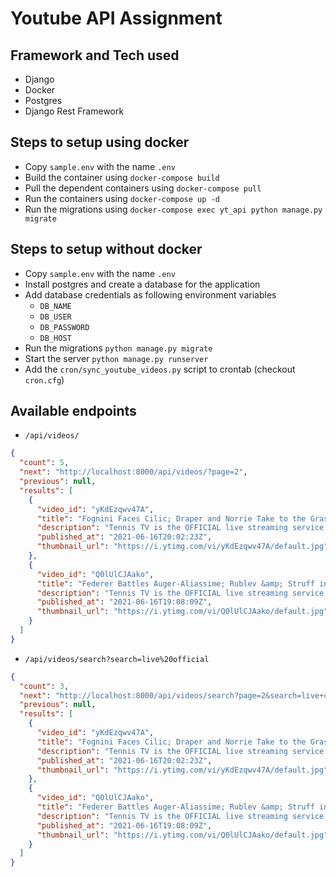 # Youtube API Assignment

## Framework and Tech used
- Django
- Docker
- Postgres
- Django Rest Framework

## Steps to setup using docker
- Copy `sample.env` with the name `.env`
- Build the container using `docker-compose build`
- Pull the dependent containers using `docker-compose pull`
- Run the containers using `docker-compose up -d`
- Run the migrations using `docker-compose exec yt_api python manage.py migrate`

## Steps to setup without docker
- Copy `sample.env` with the name `.env`
- Install postgres and create a database for the application
- Add database credentials as following environment variables
    - `DB_NAME`
    - `DB_USER`
    - `DB_PASSWORD`
    - `DB_HOST`
- Run the migrations `python manage.py migrate`
- Start the server `python manage.py runserver`
- Add the `cron/sync_youtube_videos.py` script to crontab (checkout `cron.cfg`)

## Available endpoints

- `/api/videos/`

```json
{
  "count": 5,
  "next": "http://localhost:8000/api/videos/?page=2",
  "previous": null,
  "results": [
    {
      "video_id": "yKdEzqwv47A",
      "title": "Fognini Faces Cilic; Draper and Norrie Take to the Grass | Queen&#39;s 2021 Highlights Day 3",
      "description": "Tennis TV is the OFFICIAL live streaming service of the ATP Tour. Tennis TV features live streaming and video on demand of ATP tennis matches in full on PC, ...",
      "published_at": "2021-06-16T20:02:23Z",
      "thumbnail_url": "https://i.ytimg.com/vi/yKdEzqwv47A/default.jpg"
    },
    {
      "video_id": "Q0lUlCJAako",
      "title": "Federer Battles Auger-Aliassime; Rublev &amp; Struff in Action | Halle 2021 Highlights Day 3",
      "description": "Tennis TV is the OFFICIAL live streaming service of the ATP Tour. Tennis TV features live streaming and video on demand of ATP tennis matches in full on PC, ...",
      "published_at": "2021-06-16T19:08:09Z",
      "thumbnail_url": "https://i.ytimg.com/vi/Q0lUlCJAako/default.jpg"
    }
  ]
}

```

- `/api/videos/search?search=live%20official`

```json
{
  "count": 3,
  "next": "http://localhost:8000/api/videos/search?page=2&search=live+official",
  "previous": null,
  "results": [
    {
      "video_id": "yKdEzqwv47A",
      "title": "Fognini Faces Cilic; Draper and Norrie Take to the Grass | Queen&#39;s 2021 Highlights Day 3",
      "description": "Tennis TV is the OFFICIAL live streaming service of the ATP Tour. Tennis TV features live streaming and video on demand of ATP tennis matches in full on PC, ...",
      "published_at": "2021-06-16T20:02:23Z",
      "thumbnail_url": "https://i.ytimg.com/vi/yKdEzqwv47A/default.jpg"
    },
    {
      "video_id": "Q0lUlCJAako",
      "title": "Federer Battles Auger-Aliassime; Rublev &amp; Struff in Action | Halle 2021 Highlights Day 3",
      "description": "Tennis TV is the OFFICIAL live streaming service of the ATP Tour. Tennis TV features live streaming and video on demand of ATP tennis matches in full on PC, ...",
      "published_at": "2021-06-16T19:08:09Z",
      "thumbnail_url": "https://i.ytimg.com/vi/Q0lUlCJAako/default.jpg"
    }
  ]
}
```
